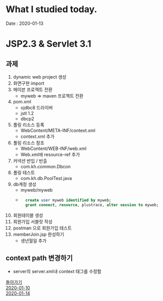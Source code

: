 # What I studied today.
Date : 2020-01-13

# JSP2.3 & Servlet 3.1
## 과제
1. dynamic web project 생성
2. 화면구현 import
3. 메이븐 프로젝트 전환
    - myweb => maven 프로젝트 전환
4. pom.xml
    - ojdbc8 드라이버
    - jstl 1.2
    - dbcp2
5. 풀링 리소스 등록
    - WebContent/META-INF/context.xml
    - context.xml 추가
6. 풀링 리소스 참조
    - WebContent/WEB-INF/web.xml
    - Web.xml에 resource-ref 추가
7. 커넥션 반입 / 반출
    - com.kh.common.Dbcon
8. 풀링 테스트
    - com.kh.db.PoolTest.java
9. db계정 생성 
    - myweb/myweb
    - ```sql
        create user myweb identified by myweb;
        grant connect, resource, plustrace, alter session to myweb;
        ```
10. 회원테이블 생성
11. 회원가입 서블릿 작성
12. postman 으로 회원가입 테스트
13. memberJoin.jsp 완성하기
    - 생년월일 추가
## context path 변경하기
- server의 server.xml내 context 태그를 수정함

[돌아가기](../README.md)  
[2020-01-10](whatIStudied_200110.md)  
[2020-01-14](whatIStudied_200114.md)  


